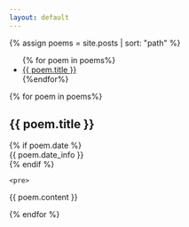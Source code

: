 ```yaml
---
layout: default
---
```


{% assign poems = site.posts | sort: "path" %}

<ul class="posts">
  {% for poem in poems%}
  <li>
    <a href="#{{poem.title | slugify}}"> {{ poem.title }} </a>
  </li>
  {%endfor%}
</ul>

<div class="posts">
  {% for poem in poems%}
  <a name="{{poem.title | slugify}}"></a>
  <p>
  <div class="post">
    <h2 class="post-title">
    {{ poem.title }}
    </h2>
    {% if poem.date %}
    <div class="post-date">{{ poem.date_info }}</div>
    {% endif %}

    <pre>
{{ poem.content }}
    </pre>
    </div>
  </p>
  {% endfor %}
</div>
